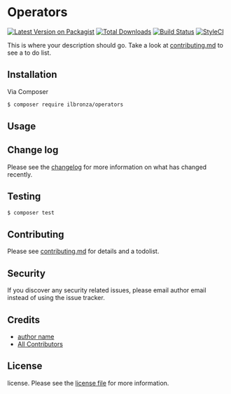 # Operators

[![Latest Version on Packagist][ico-version]][link-packagist]
[![Total Downloads][ico-downloads]][link-downloads]
[![Build Status][ico-travis]][link-travis]
[![StyleCI][ico-styleci]][link-styleci]

This is where your description should go. Take a look at [contributing.md](contributing.md) to see a to do list.

## Installation

Via Composer

``` bash
$ composer require ilbronza/operators
```

## Usage

## Change log

Please see the [changelog](changelog.md) for more information on what has changed recently.

## Testing

``` bash
$ composer test
```

## Contributing

Please see [contributing.md](contributing.md) for details and a todolist.

## Security

If you discover any security related issues, please email author email instead of using the issue tracker.

## Credits

- [author name][link-author]
- [All Contributors][link-contributors]

## License

license. Please see the [license file](license.md) for more information.

[ico-version]: https://img.shields.io/packagist/v/ilbronza/operators.svg?style=flat-square
[ico-downloads]: https://img.shields.io/packagist/dt/ilbronza/operators.svg?style=flat-square
[ico-travis]: https://img.shields.io/travis/ilbronza/operators/master.svg?style=flat-square
[ico-styleci]: https://styleci.io/repos/12345678/shield

[link-packagist]: https://packagist.org/packages/ilbronza/operators
[link-downloads]: https://packagist.org/packages/ilbronza/operators
[link-travis]: https://travis-ci.org/ilbronza/operators
[link-styleci]: https://styleci.io/repos/12345678
[link-author]: https://github.com/ilbronza
[link-contributors]: ../../contributors
